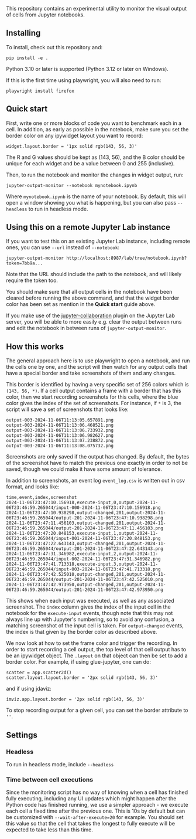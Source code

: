 This repository contains an experimental utility to monitor the visual output of
cells from Jupyter notebooks.

## Installing

To install, check out this repository and:

    pip install -e .

Python 3.10 or later is supported (Python 3.12 or later on Windows).

If this is the first time using playwright, you will also need to run:

    playwright install firefox

## Quick start

First, write one or more blocks of code you want to benchmark each in a cell. In
addition, as early as possible in the notebook, make sure you set the border
color on any ipywidget layout you want to record:

    widget.layout.border = '1px solid rgb(143, 56, 3)'

The R and G values should be kept as (143, 56), and the B color should be unique for each widget and be a value between 0 and 255 (inclusive).

Then, to run the notebook and monitor the changes in widget output, run:

    jupyter-output-monitor --notebook mynotebook.ipynb

Where ``mynotebook.ipynb`` is the name of your notebook. By default, this will
open a window showing you what is happening, but you can also pass ``--headless``
to run in headless mode.

## Using this on a remote Jupyter Lab instance

If you want to test this on an existing Jupyter Lab instance, including
remote ones, you can use ``--url`` instead of ``--notebook``:

    jupyter-output-monitor http://localhost:8987/lab/tree/notebook.ipynb?token=7bb9a...

Note that the URL should include the path to the notebook, and will likely
require the token too.

You should make sure that all output cells in the notebook have been cleared
before running the above command, and that the widget border color has been
set as mention in the **Quick start** guide above.

If you make use of the [jupyter-collaboration](https://github.com/jupyterlab/jupyter-collaboration) plugin on the Jupyter Lab server, you will be able to
more easily e.g. clear the output between runs and edit the notebook in
between runs of ``jupyter-output-monitor``.

## How this works

The general approach here is to use playwright to open a notebook, and run the
cells one by one, and the script will then watch for any output cells that have
a special border and take screenshots of them and any changes.

This border is identified by having a very specific set of 256 colors which is
``(143, 56, *)``. If a cell output contains a frame with a border that has this
color, then we start recording screenshots for this cells, where the blue color
gives the index of the set of screenshots. For instance, if ``*`` is 3, the
script will save a set of screenshots that looks like:

    output-003-2024-11-06T11:13:05.657891.png
    output-003-2024-11-06T11:13:06.468521.png
    output-003-2024-11-06T11:13:06.733932.png
    output-003-2024-11-06T11:13:06.982627.png
    output-003-2024-11-06T11:13:07.238872.png
    output-003-2024-11-06T11:13:08.075732.png

Screenshots are only saved if the output has changed. By default, the bytes of the
screenshot have to match the previous one exactly in order to not be saved, though
we could make it have some amount of tolerance.

In addition to screenshots, an event log ``event_log.csv`` is written out in csv
format, and looks like:

    time,event,index,screenshot
    2024-11-06T23:47:10.156918,execute-input,0,output-2024-11-06T23:46:59.265044/input-000-2024-11-06T23:47:10.156918.png
    2024-11-06T23:47:10.938298,output-changed,201,output-2024-11-06T23:46:59.265044/output-201-2024-11-06T23:47:10.938298.png
    2024-11-06T23:47:11.456103,output-changed,201,output-2024-11-06T23:46:59.265044/output-201-2024-11-06T23:47:11.456103.png
    2024-11-06T23:47:20.848153,execute-input,1,output-2024-11-06T23:46:59.265044/input-001-2024-11-06T23:47:20.848153.png
    2024-11-06T23:47:22.643143,output-changed,201,output-2024-11-06T23:46:59.265044/output-201-2024-11-06T23:47:22.643143.png
    2024-11-06T23:47:31.346982,execute-input,2,output-2024-11-06T23:46:59.265044/input-002-2024-11-06T23:47:31.346982.png
    2024-11-06T23:47:41.713318,execute-input,3,output-2024-11-06T23:46:59.265044/input-003-2024-11-06T23:47:41.713318.png
    2024-11-06T23:47:42.525010,output-changed,201,output-2024-11-06T23:46:59.265044/output-201-2024-11-06T23:47:42.525010.png
    2024-11-06T23:47:42.973950,output-changed,201,output-2024-11-06T23:46:59.265044/output-201-2024-11-06T23:47:42.973950.png

This shows when each input was executed, as well as any associated screenshot.
The ``index`` column gives the index of the input cell in the notebook for the
``execute-input`` events, though note that this may not always line up with
Jupyter's numbering, so to avoid any confusion, a matching screenshot of the
input cell is taken. For ``output-changed`` events, the index is that given by
the border color as described above.

We now look at how to set the frame color and trigger the recording. In order to
start recording a cell output, the top level of that cell output has to be an
ipywidget object. The ``.layout`` on that object can then be set to add a border
color. For example, if using glue-jupyter, one can do:

    scatter = app.scatter2d()
    scatter.layout.layout.border = '2px solid rgb(143, 56, 3)'

and if using jdaviz:

    imviz.app.layout.border = '2px solid rgb(143, 56, 3)'

To stop recording output for a given cell, you can set the border attribute to
``''``.

## Settings

### Headless

To run in headless mode, include ``--headless``

### Time between cell executions

Since the monitoring script has no way of knowing when a cell has finished fully
executing, including any UI updates which might happen after the Python code has
finished running, we use a simpler approach - we execute each cell a fixed time
after the previous one. This is 10s by default but can be customized with
``--wait-after-execute=20`` for example. You should set this value so that the
cell that takes the longest to fully execute will be expected to take less than
this time.
